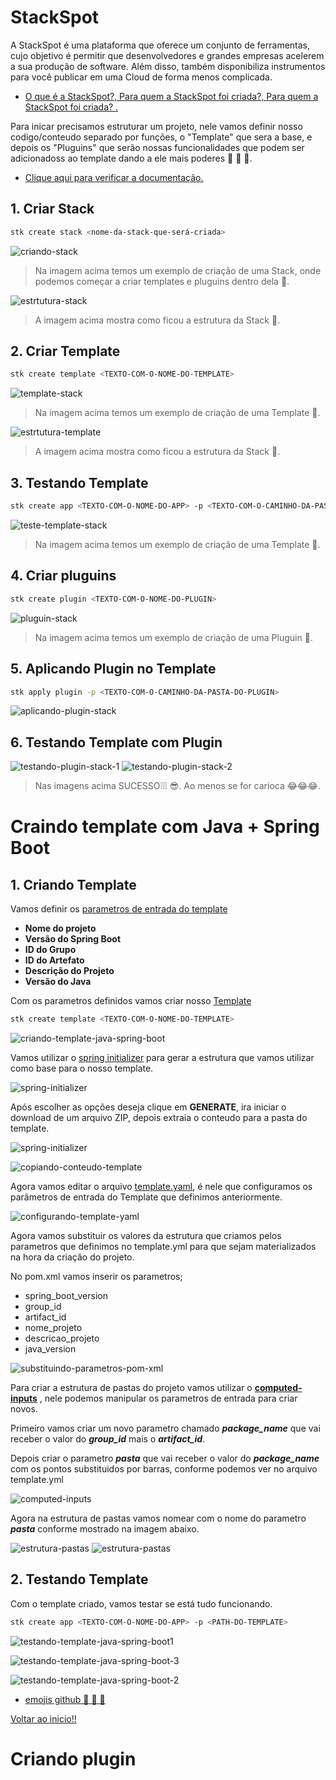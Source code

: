 # StackSpot

A StackSpot é uma plataforma que oferece um conjunto de ferramentas, cujo objetivo é permitir que desenvolvedores e grandes empresas acelerem a sua produção de software. Além disso, também disponibiliza instrumentos para você publicar em uma Cloud de forma menos complicada.

- [O que é a StackSpot?, Para quem a StackSpot foi criada?, Para quem a StackSpot foi criada? .](https://docs.stackspot.com/docs/getting-started/how-it-works/)

Para inicar precisamos estruturar um projeto, nele vamos definir nosso codigo/conteudo separado por funções, o "Template" que sera a base, e depois os "Pluguins" que serão nossas funcionalidades que podem ser adicionadoss ao template dando a ele mais poderes :muscle: :muscle: :muscle:.

- [Clique aqui para verificar a documentação.](https://docs.stackspot.com/docs/create-stacks/quickstart/)

## 1. Criar Stack

  ```bash
  stk create stack <nome-da-stack-que-será-criada>
  ```
  
  ![criando-stack](./images/criando-stack-1.png)
  
  > Na imagem acima temos um exemplo de criação de uma Stack, onde podemos começar a criar templates e pluguins dentro dela :clap:.
  
  
  ![estrtutura-stack](images/estrutura-stack-1.png)
  
  > A imagem acima mostra como ficou a estrutura da Stack :clap:.

## 2. Criar Template

  ```bash
  stk create template <TEXTO-COM-O-NOME-DO-TEMPLATE>
  ```
  
  ![template-stack](images/criando-template-1.png)
  
  
  > Na imagem acima temos um exemplo de criação de uma Template :clap:.
  
  ![estrtutura-template](images/estrutura-template-1.png)
  
  > A imagem acima mostra como ficou a estrutura da Stack :clap:.

## 3. Testando Template

  ```bash
  stk create app <TEXTO-COM-O-NOME-DO-APP> -p <TEXTO-COM-O-CAMINHO-DA-PASTA-DO-TEMPLATE>
  ```
  
  ![teste-template-stack](images/testando-template-1.png)
  
  
  > Na imagem acima temos um exemplo de criação de uma Template :clap:.

## 4. Criar pluguins

  ```bash
  stk create plugin <TEXTO-COM-O-NOME-DO-PLUGIN>
  ```
  
  ![pluguin-stack](images/criando-pluguin-1.png)
  
  > Na imagem acima temos um exemplo de criação de uma Pluguin :clap:.

## 5. Aplicando Plugin no Template

  ```bash
  stk apply plugin -p <TEXTO-COM-O-CAMINHO-DA-PASTA-DO-PLUGIN>
  ```
  
  ![aplicando-plugin-stack](images/aplicando-plugin-1.png)

## 6. Testando Template com Plugin


  ![testando-plugin-stack-1](images/testando-plugin-1.png)
  ![testando-plugin-stack-2](images/testando-plugin-2.png)
  
  > Nas imagens acima SUCESSO❕❕❕ 😎. Ao menos se for carioca 😂😂😂.

# Craindo template com Java + Spring Boot

## 1. Criando Template

Vamos definir os [parametros de entrada do template](https://docs.stackspot.com/docs/create-stacks/yaml-files/inputs/)

- **Nome do projeto**
- **Versão do Spring Boot**
- **ID do Grupo**
- **ID do Artefato**
- **Descrição do Projeto**
- **Versão do Java**


 Com os parametros definidos vamos criar nosso [Template](https://docs.stackspot.com/docs/stk-cli/commands/commands-list/templates/stk-create-template/)

  ```bash
  stk create template <TEXTO-COM-O-NOME-DO-TEMPLATE>
  ``` 

![criando-template-java-spring-boot](images/criando-template-java-spring-boot-1.png)

Vamos utilizar o [spring initializer](https://start.spring.io/) para gerar a estrutura que vamos utilizar como base para o nosso template.

![spring-initializer](images/spring-initializer-1.png)

Após escolher as opções deseja clique em **GENERATE**, ira iniciar o download de um arquivo ZIP, depois extraia o conteudo para a pasta do template.

![spring-initializer](images/spring-initializer-2.png)

![copiando-conteudo-template](images/copiando-conteudo-template-1.png)

Agora vamos editar o arquivo [template.yaml](https://docs.stackspot.com/docs/create-stacks/yaml-files/template/), é nele que configuramos os parâmetros de entrada do Template que definimos anteriormente.

![configurando-template-yaml](images/template-yml-1.png)

Agora vamos substituir os valores da estrutura que criamos pelos parametros que definimos no template.yml para que sejam materializados na hora da criação do projeto.

No pom.xml vamos inserir os parametros;

- spring_boot_version
- group_id
- artifact_id
- nome_projeto
- descricao_projeto
- java_version

![substituindo-parametros-pom-xml](images/pom-1.png)

Para criar a estrutura de pastas do projeto vamos utilizar o **[computed-inputs](https://docs.stackspot.com/docs/create-stacks/yaml-files/advanced-inputs/)** , nele podemos manipular os parametros de entrada para criar novos.

Primeiro vamos criar um novo parametro chamado ***package_name*** que vai receber o valor do ***group_id*** mais o ***artifact_id***.

Depois criar o parametro ***pasta*** que vai receber o valor do ***package_name*** com os pontos substituidos por barras, conforme podemos ver no arquivo template.yml

![computed-inputs](images/computed-inputs-1.png)

Agora na estrutura de pastas vamos nomear com o nome do parametro ***pasta*** conforme mostrado na imagem abaixo.

![estrutura-pastas](images/estrutura-pastas-1.png)
![estrutura-pastas](images/estrutura-pastas-2.png)

## 2. Testando Template

Com o template criado, vamos testar se está tudo funcionando.

  ```bash
  stk create app <TEXTO-COM-O-NOME-DO-APP> -p <PATH-DO-TEMPLATE>
  ```

![testando-template-java-spring-boot1](images/testando-template-java-spring-1.png)

![testando-template-java-spring-boot-3](images/testando-template-java-spring-3.png)

![testando-template-java-spring-boot-2](images/testando-template-java-spring-2.png)


- [emojis github :metal: :metal: :metal:](https://github.com/hideraldus13/github-emoji)

[Voltar ao inicio!!](#stackspot)

# Criando plugin